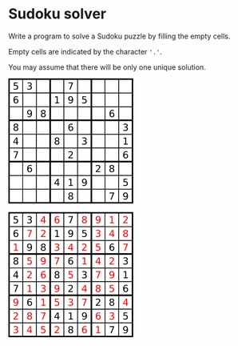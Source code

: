 
# Sudoku solver

Write a program to solve a Sudoku puzzle by filling the empty cells.

Empty cells are indicated by the character `'.'`.

You may assume that there will be only one unique solution.

![Sudoku empty](SudokuSolverEmpty.png)

![Sudoku filled](SudokuSolverFilled.png "Solved")

